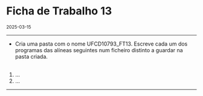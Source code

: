 <h1>Ficha de Trabalho 13</h1>
<small>2025-03-15</small>
<br>

<hr>
<ul>
<li> Cria uma pasta com o nome UFCD10793_FT13. Escreve cada um dos programas das alíneas seguintes num ficheiro distinto a guardar na pasta criada.
<br>
<br> 
</li>

</ul>

<ol>
<li> 
    ...
</li>

<li> 
    ...
</li>

</ol>

<hr>
